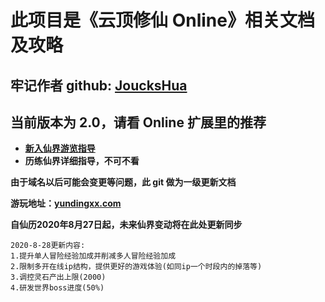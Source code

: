 # 此项目是《云顶修仙 Online》相关文档及攻略

## 牢记作者 github: <a href='https://github.com/joucksHua'>JoucksHua</a>

## 当前版本为 2.0，请看 Online 扩展里的推荐

- **<a href="https://github.com/joucksHua/yundingxx-game/blob/master/%E4%BA%91%E9%A1%B6%E4%BF%AE%E4%BB%99Online%E5%BC%80%E6%BA%90%E6%89%A9%E5%B1%95/%E6%96%B0%E5%85%A5%E4%BB%99%E7%95%8C%E6%B8%B8%E8%A7%88%E6%8C%87%E5%AF%BC.md">新入仙界游览指导</a>**
- **<a herf='https://github.com/joucksHua/yundingxx-game/blob/master/%E4%BA%91%E9%A1%B6%E4%BF%AE%E4%BB%99Online%E5%BC%80%E6%BA%90%E6%89%A9%E5%B1%95/%E8%AF%A6%E7%BB%86%E7%89%88%E5%AF%BC%E6%B8%B8%E6%8C%87%E5%8C%97.md'>历练仙界详细指导，不可不看</a>**

**由于域名以后可能会变更等问题，此 git 做为一级更新文档**

**游玩地址：<a href="http://yundingxx.com:3366">yundingxx.com<a/>**

**自仙历2020年8月27日起，未来仙界变动将在此处更新同步**

```
2020-8-28更新内容:
1.提升单人冒险经验加成并削减多人冒险经验加成
2.限制多开在线ip结构，提供更好的游戏体验(如同ip一个时段内的掉落等)
3.调控灵石产出上限(2000)
4.研发世界boss进度(50%)
```
